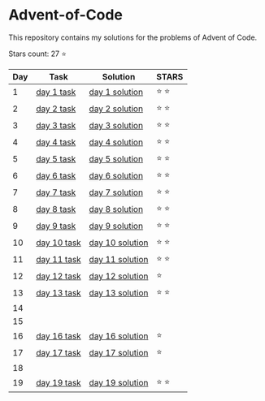 # Advent-of-Code
This repository contains my solutions for the problems of Advent of Code.

Stars count: 27 :star:

Day | Task | Solution | STARS |
------------ | ------------ | ------------- | ------------- |
1 |[day 1 task](https://github.com/DjolenceTipic/Advent-of-Code/tree/master/aof-2019/day-1) |[day 1 solution](https://github.com/DjolenceTipic/Advent-of-Code/blob/master/aof-2019/day-1/Program.cs) | :star: :star: |
2 |[day 2 task](https://github.com/DjolenceTipic/Advent-of-Code/tree/master/aof-2019/day-2) |[day 2 solution](https://github.com/DjolenceTipic/Advent-of-Code/blob/master/aof-2019/day-2/Program.cs) | :star: :star: |
3 |[day 3 task](https://github.com/DjolenceTipic/Advent-of-Code/tree/master/aof-2019/day-3) |[day 3 solution](https://github.com/DjolenceTipic/Advent-of-Code/blob/master/aof-2019/day-3/Program.cs) | :star: :star: |
4 |[day 4 task](https://github.com/DjolenceTipic/Advent-of-Code/tree/master/aof-2019/day-4) |[day 4 solution](https://github.com/DjolenceTipic/Advent-of-Code/blob/master/aof-2019/day-4/Program.cs) | :star: :star: |
5 |[day 5 task](https://github.com/DjolenceTipic/Advent-of-Code/tree/master/aof-2019/day-5) |[day 5 solution](https://github.com/DjolenceTipic/Advent-of-Code/blob/master/aof-2019/day-5/Program.cs) | :star: :star: |
6 |[day 6 task](https://github.com/DjolenceTipic/Advent-of-Code/tree/master/aof-2019/day-6) |[day 6 solution](https://github.com/DjolenceTipic/Advent-of-Code/blob/master/aof-2019/day-6/Program.cs) | :star: :star: |
7 |[day 7 task](https://github.com/DjolenceTipic/Advent-of-Code/tree/master/aof-2019/day-7) |[day 7 solution](https://github.com/DjolenceTipic/Advent-of-Code/blob/master/aof-2019/day-7/Program.cs) | :star: :star: |
8 |[day 8 task](https://github.com/DjolenceTipic/Advent-of-Code/tree/master/aof-2019/day-8) |[day 8 solution](https://github.com/DjolenceTipic/Advent-of-Code/blob/master/aof-2019/day-8/Program.cs) | :star: :star: |
9 |[day 9 task](https://github.com/DjolenceTipic/Advent-of-Code/tree/master/aof-2019/day-9) |[day 9 solution](https://github.com/DjolenceTipic/Advent-of-Code/blob/master/aof-2019/day-9/Program.cs) | :star: :star: |
10 |[day 10 task](https://github.com/DjolenceTipic/Advent-of-Code/tree/master/aof-2019/day-10) |[day 10 solution](https://github.com/DjolenceTipic/Advent-of-Code/blob/master/aof-2019/day-10/Program.cs) | :star: :star: |
11 |[day 11 task](https://github.com/DjolenceTipic/Advent-of-Code/tree/master/aof-2019/day-11) |[day 11 solution](https://github.com/DjolenceTipic/Advent-of-Code/blob/master/aof-2019/day-10/Program.cs) |:star: :star: |
12 |[day 12 task](https://github.com/DjolenceTipic/Advent-of-Code/tree/master/aof-2019/day-12) |[day 12 solution](https://github.com/DjolenceTipic/Advent-of-Code/blob/master/aof-2019/day-12/Program.cs) | :star: |
13 |[day 13 task](https://github.com/DjolenceTipic/Advent-of-Code/tree/master/aof-2019/day-13) |[day 13 solution](https://github.com/DjolenceTipic/Advent-of-Code/blob/master/aof-2019/day-13/Program.cs) | :star: :star: |
14 | | |
15 | | |
16 |[day 16 task](https://github.com/DjolenceTipic/Advent-of-Code/tree/master/aof-2019/day-16) |[day 16 solution](https://github.com/DjolenceTipic/Advent-of-Code/blob/master/aof-2019/day-16/Program.cs) | :star:  |
17 |[day 17 task](https://github.com/DjolenceTipic/Advent-of-Code/tree/master/aof-2019/day-17) |[day 17 solution](https://github.com/DjolenceTipic/Advent-of-Code/blob/master/aof-2019/day-17/Program.cs) | :star:  |
18 | | |
19 |[day 19 task](https://github.com/DjolenceTipic/Advent-of-Code/tree/master/aof-2019/day-19) |[day 19 solution](https://github.com/DjolenceTipic/Advent-of-Code/blob/master/aof-2019/day-19/Program.cs) | :star: :star:|
